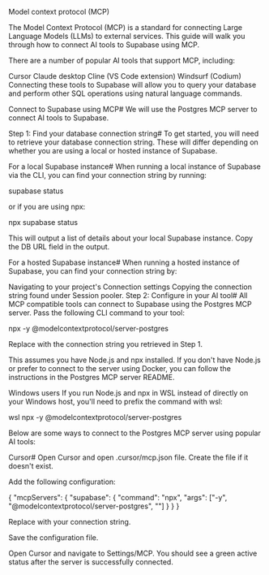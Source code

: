 Model context protocol (MCP)

The Model Context Protocol (MCP) is a standard for connecting Large Language Models (LLMs) to external services. This guide will walk you through how to connect AI tools to Supabase using MCP.

There are a number of popular AI tools that support MCP, including:

Cursor
Claude desktop
Cline (VS Code extension)
Windsurf (Codium)
Connecting these tools to Supabase will allow you to query your database and perform other SQL operations using natural language commands.

Connect to Supabase using MCP#
We will use the Postgres MCP server to connect AI tools to Supabase.

Step 1: Find your database connection string#
To get started, you will need to retrieve your database connection string. These will differ depending on whether you are using a local or hosted instance of Supabase.

For a local Supabase instance#
When running a local instance of Supabase via the CLI, you can find your connection string by running:

supabase status

or if you are using npx:

npx supabase status

This will output a list of details about your local Supabase instance. Copy the DB URL field in the output.

For a hosted Supabase instance#
When running a hosted instance of Supabase, you can find your connection string by:

Navigating to your project's Connection settings
Copying the connection string found under Session pooler.
Step 2: Configure in your AI tool#
All MCP compatible tools can connect to Supabase using the Postgres MCP server. Pass the following CLI command to your tool:

npx -y @modelcontextprotocol/server-postgres <connection-string>

Replace <connection-string> with the connection string you retrieved in Step 1.

This assumes you have Node.js and npx installed. If you don't have Node.js or prefer to connect to the server using Docker, you can follow the instructions in the Postgres MCP server README.

Windows users
If you run Node.js and npx in WSL instead of directly on your Windows host, you'll need to prefix the command with wsl:

wsl npx -y @modelcontextprotocol/server-postgres <connection-string>

Below are some ways to connect to the Postgres MCP server using popular AI tools:

Cursor#
Open Cursor and open .cursor/mcp.json file. Create the file if it doesn't exist.

Add the following configuration:

{
  "mcpServers": {
    "supabase": {
      "command": "npx",
      "args": ["-y", "@modelcontextprotocol/server-postgres", "<connection-string>"]
    }
  }
}

Replace <connection-string> with your connection string.

Save the configuration file.

Open Cursor and navigate to Settings/MCP. You should see a green active status after the server is successfully connected.